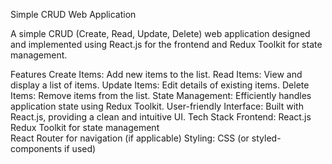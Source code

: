 Simple CRUD Web Application


A simple CRUD (Create, Read, Update, Delete) web application designed and implemented using React.js for the frontend and Redux Toolkit for state management.

Features
Create Items: Add new items to the list.
Read Items: View and display a list of items.
Update Items: Edit details of existing items.
Delete Items: Remove items from the list.
State Management: Efficiently handles application state using Redux Toolkit.
User-friendly Interface: Built with React.js, providing a clean and intuitive UI.
Tech Stack
Frontend:
React.js
Redux Toolkit for state management  
React Router for navigation (if applicable)
Styling:
CSS (or styled-components if used)
